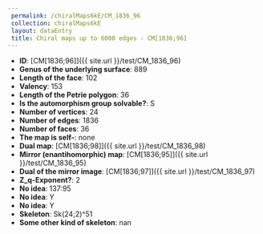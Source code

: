 ```yaml
--- 
 permalink: /chiralMaps6kE/CM_1836_96 
 collection: chiralMaps6kE
 layout: dataEntry
 title: Chiral maps up to 6000 edges - CM[1836;96]
---
```


- **ID**: [CM[1836;96]]({{ site.url }}/test/CM_1836_96)
- **Genus of the underlying surface**: 889
- **Length of the face**: 102
- **Valency**: 153
- **Length of the Petrie polygon**: 36
- **Is the automorphism group solvable?**: S
- **Number of vertices**: 24
- **Number of edges**: 1836
- **Number of faces**: 36
- **The map is self-**: none
- **Dual map**: [CM[1836;98]]({{ site.url }}/test/CM_1836_98)
- **Mirror (enantihomorphic) map**: [CM[1836;95]]({{ site.url }}/test/CM_1836_95)
- **Dual of the mirror image**: [CM[1836;97]]({{ site.url }}/test/CM_1836_97)
- **Z_q-Exponent?**: 2
- **No idea**:  137:95
- **No idea**: Y
- **No idea**: Y
- **Skeleton**: Sk(24;2)^51
- **Some other kind of skeleton**: nan
